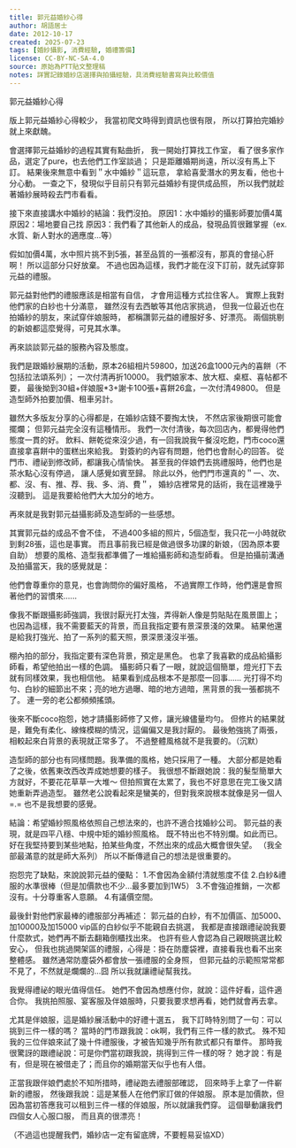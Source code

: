 ```yaml
---
title: 郭元益婚紗心得
author: 胡語居士
date: 2012-10-17
created: 2025-07-23
tags: [婚紗攝影, 消費經驗, 婚禮籌備]
license: CC-BY-NC-SA-4.0
source: 原始為PTT貼文整理稿
notes: 詳實記錄婚紗店選擇與拍攝經驗，具消費經驗書寫與比較價值
---
```


郭元益婚紗心得

版上郭元益婚紗心得較少，
我當初爬文時得到資訊也很有限，
所以打算拍完婚紗就上來獻醜。

會選擇郭元益婚紗的過程其實有點曲折，
我一開始打算找工作室，
看了很多家作品，選定了pure，也去他們工作室談過；
只是距離婚期尚遠，所以沒有馬上下訂。
結果後來無意中看到＂水中婚紗＂這玩意，
拿給喜愛潛水的男友看，他也十分心動。
一查之下，發現似乎目前只有郭元益婚紗有提供成品照，
所以我們就趁著婚紗展時殺去門市看看。

接下來直接講水中婚紗的結論：我們沒拍。
原因1：水中婚紗的攝影師要加價4萬
原因2：場地要自己找
原因3：我們看了其他新人的成品，發現品質很難掌握（ex.水質、新人對水的適應度...等）

假如加價4萬，水中照片挑不到5張，甚至品質的一張都沒有，那真的會搥心肝啊！
所以這部分只好放棄。
不過也因為這樣，我們才能在沒下訂前，就先試穿郭元益的禮服。

郭元益對他們的禮服應該是相當有自信，
才會用這種方式拉住客人。
實際上我對他們家的白紗也十分滿意，
雖然沒有去西敏等其他店家挑過，
但我一位最近也在拍婚紗的朋友，來試穿伴娘服時，
都稱讚郭元益的禮服好多、好漂亮。
兩個挑剔的新娘都這麼覺得，可見其水準。

再來談談郭元益的服務內容及態度。

我們是跟婚紗展期的活動，原本26組相片59800，加送26盒1000元內的喜餅（不包括拉法頌系列）；
一次付清再折10000。
我們娘家本、放大框、桌框、喜帖都不要，
最後拗到30組+伴娘服*3+謝卡100張+喜餅26盒，一次付清49800。
但是造型師外拍要加價、租車另計。

雖然大多版友分享的心得都是，在婚紗店錢不要掏太快，
不然店家後期很可能會擺爛；
但郭元益完全沒有這種情形。
我們一次付清後，每次回店內，都覺得他們態度一貫的好。
飲料、餅乾從來沒少過，有一回我說我午餐沒吃飽，門市coco還直接拿喜餅中的蛋糕出來給我。
對簽約的內容有問題，他們也會耐心的回答。
從門市、禮祕到修改師，都讓我心情愉快。
甚至我的伴娘們去挑禮服時，他們也是茶水點心沒有停過，
讓人感覺如賓至歸。
除此以外，他們門市還真的＂一、次、都、沒、有、推、荐、我、多、消、費＂，
婚紗店裡常見的話術，我在這裡幾乎沒聽到。
這是我要給他們大大加分的地方。

再來就是我對郭元益攝影師及造型師的一些感想。

其實郭元益的成品不會不佳，
不過400多組的照片，5個造型，我只花一小時就砍到剩28張，這也是事實。
而且事前我已經是做過很多功課的新娘，（因為原本要自助）
想要的風格、造型我都準備了一堆給攝影師和造型師看。
但是拍攝前溝通及拍攝當天，我的感覺就是：

他們會尊重你的意見，也會詢問你的偏好風格，
不過實際工作時，他們還是會照著他們的習慣來......

像我不斷跟攝影師強調，我很討厭光打太強，弄得新人像是剪貼貼在風景圖上；
也因為這樣，我不需要藍天的背景，而且我指定要有景深景淺的效果。
結果他還是給我打強光、拍了一系列的藍天照，景深景淺沒半張。

棚內拍的部分，我指定要有深色背景，預定是黑色。
也拿了我喜歡的成品給攝影師看，希望他拍出一樣的色調。
攝影師只看了一眼，就說這個簡單，燈光打下去就有同樣效果，我也相信他。
結果看到成品根本不是那麼一回事......
光打得不均勻、白紗的細節出不來；亮的地方過曝、暗的地方過暗，黑背景的我一張都挑不了。
連一旁的老公都頻頻搖頭。

後來不斷coco抱怨，她才請攝影師修了又修，讓光線儘量均勻。
但修片的結果就是，難免有柔化、線條模糊的情況，這偏偏又是我討厭的。
最後勉強挑了兩張，相較起來白背景的表現就正常多了。
不過整體風格就不是我要的。（沉默）

造型師的部分也有同樣問題。我準備的風格，她只採用了一種。
大部分都是她看了之後，依舊東改西改弄成她想要的樣子。
我很想不斷跟她說：我的髮型簡單大方就好，不要花花草草一大堆～
但拍照實在太累了，我也不好意思在完工後又請她重新弄過造型。
雖然老公說看起來是蠻美的，但對我來說根本就像是另一個人=.= 也不是我想要的感覺。

結論：希望婚紗照風格依照自己想法來的，也許不適合找婚紗公司。
郭元益的表現，就是四平八穩、中規中矩的婚紗照風格。
既不特出也不特別爛。如此而已。
好在我堅持要到某些地點，拍某些角度，不然出來的成品大概會很失望。
（我全部最滿意的就是師大系列）
所以不斷傳遞自己的想法是很重要的。

抱怨完了缺點，來說說郭元益的優點：
1.不會因為金額付清就態度不佳
2.白紗&禮服的水準很棒（但是加價款也不少...最多要加到1W5）
3.不會強迫推銷，一次都沒有。十分尊重客人意願。
4.有議價空間。

最後針對他們家最棒的禮服部分再補述：
郭元益的白紗，有不加價區、加5000、加10000及加15000
vip區的白紗似乎不能親自去挑選，
我都是直接跟禮祕說我要什麼款式，她們再不斷去翻箱倒櫃找出來。
也許有些人會認為自己親眼挑選比較安心，
但我也挑過開架區的禮服，心得是：掛在防塵袋裡，直接看我也看不出來整體感。
雖然通常防塵袋外都會放一張禮服的全身照，
但郭元益的示範照常常都不見了，不然就是爛爛的...囧
所以我就讓禮祕幫我找。

我覺得禮祕的眼光值得信任。
她們不會因為想應付你，就說：這件好看，這件適合你。
我挑拍照服、宴客服及伴娘服時，只要我要求想再看，她們就會再去拿。

尤其是伴娘服，這是婚紗展活動中的好禮十選五，
我下訂時特別問了一句：可以挑到三件一樣的嗎？
當時的門市跟我說：ok啊，我們有三件一樣的款式。
殊不知我的三位伴娘來試了幾十件禮服後，才被告知幾乎所有款式都只有單件。
那時我很驚訝的跟禮祕說：可是你們當初跟我說，挑得到三件一樣的呀？
她才說：有是有，但是現在被借走了；而且你的婚期當天似乎也有人借。

正當我跟伴娘們處於不知所措時，禮祕跑去禮服部確認，
回來時手上拿了一件嶄新的禮服，
然後跟我說：這是某藝人在他們家訂做的伴娘服。
原本是加價款，但因為當初答應我可以租到三件一樣的伴娘服，所以就讓我們穿。
這個舉動讓我們四個女人心服口服，
而且真的很漂亮！

（不過這也提醒我們，婚紗店一定有留底牌，不要輕易妥協XD）
